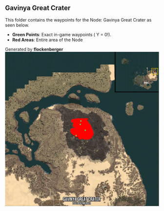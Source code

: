 ## Gavinya Great Crater
This folder contains the waypoints for the Node: Gavinya Great Crater as seen below.

- **Green Points**: Exact in-game waypoints ( Y = 0!).
- **Red Areas**: Entire area of the Node

Generated by **flockenberger**
![by_flockenberger](./Preview.webp)